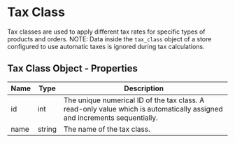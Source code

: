 # Tax Class

Tax classes are used to apply different tax rates for specific types of products and orders. NOTE: Data inside the `tax_class` object of a store configured to use automatic taxes is ignored during tax calculations.

## Tax Class Object - Properties

| Name | Type | Description |
| --- | --- | --- |
| id | int | The unique numerical ID of the tax class. A read-only value which is automatically assigned and increments sequentially. |
| name | string | The name of the tax class. 
